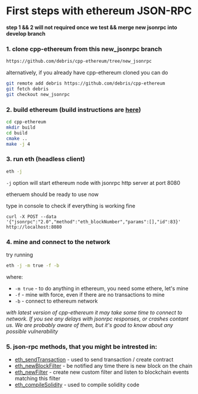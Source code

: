 # First steps with ethereum JSON-RPC

**step 1 && 2 will not required once we test && merge new jsonrpc into develop branch**

### 1. clone cpp-ethereum from this new_jsonrpc branch

```bash
https://github.com/debris/cpp-ethereum/tree/new_jsonrpc
```	

alternatively, if you already have cpp-ethereum cloned you can do

```bash
git remote add debris https://github.com/debris/cpp-ethereum
git fetch debris
git checkout new_jsonrpc
```

### 2. build ethereum (build instructions are [here](https://github.com/ethereum/cpp-ethereum/wiki/Installing-clients))

```bash
cd cpp-ethereum
mkdir build
cd build
cmake ..
make -j 4
```

### 3. run eth (headless client)

```bash
eth -j
```

`-j` option will start ethereum node with jsonrpc http server at port 8080

etheruem should be ready to use now

type in console to check if everything is working fine

```
curl -X POST --data '{"jsonrpc":"2.0","method":"eth_blockNumber","params":[],"id":83}' http://localhost:8080
```

### 4. mine and connect to the network

try running

```bash
eth -j -m true -f -b
```

where:
- `-m true` - to do anything in ethereum, you need some ethere, let's mine
- `-f` - mine with force, even if there are no transactions to mine
- `-b` - connect to ethereum network

*with latest version of cpp-ethereum it may take some time to connect to network. If you see any delays with jsonrpc responses, or crashes contant us. We are probably aware of them, but it's good to know about any possible vulnerability*

### 5. json-rpc methods, that you might be intrested in:

- [eth_sendTransaction](https://github.com/ethereum/wiki/wiki/JSON-RPC#eth_sendtransaction) - used to send transaction / create contract 
- [eth_newBlockFilter](https://github.com/ethereum/wiki/wiki/JSON-RPC#eth_newblockfilter) - be notified any time there is new block on the chain
- [eth_newFilter](https://github.com/ethereum/wiki/wiki/JSON-RPC#eth_newfilter) - create new custom filter and listen to blockchain events matching this filter
- [eth_compileSolidity](https://github.com/ethereum/wiki/wiki/JSON-RPC#eth_compilesolidity) - used to compile solidity code



















